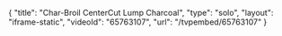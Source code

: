 {
    "title": "Char-Broil CenterCut Lump Charcoal",
    "type": "solo",
    "layout": "iframe-static",
    "videoId": "65763107",
    "url": "\/tvpembed\/65763107"
}